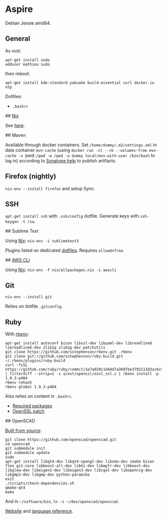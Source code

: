 # Aspire

Debian Jessie amd64.

## General

As root:
```
apt-get install sudo
adduser mathieu sudo
```
then reboot.

`apt-get install kde-standard yakuake build-essential curl docker.io ntp`

Dotfiles:
* `.bashrc`

## [Nix](http://nixos.org/nix/)

See [here](../nix).

## Maven

Available through docker containers. Set `/home/dummy/.m2/settings.xml` in data container `mvn-cache` (using `docker run -it --rm --volumes-from mvn-cache -v `pwd`:/pwd -w /pwd -u dummy local/mvn-with-user /bin/bash` to log in) according to [Sonatype help](https://docs.sonatype.org/display/Repository/Sonatype+OSS+Maven+Repository+Usage+Guide) to publish artifacts.

## Firefox (nightly)

`nix-env --install firefox` and setup Sync.

## SSH

`apt-get install ssh` with `.ssh/config` dotfile. Generate keys with `ssh-keygen -t rsa`.

## Sublime Text

Using [Nix](../nix): `nix-env -i sublimetext3`

Plugins listed on dedicated [dotfiles](../dotfiles/.config/sublime-text-3). Requires `allowUnfree`.

## [AWS CLI](http://aws.amazon.com/documentation/cli/)

Using [Nix](../nix): `nix-env -f nix/allpackages.nix -i awscli`

## Git

`nix-env --install git`

Relies on dotfile `.gitconfig`.

## Ruby

With [rbenv](https://github.com/sstephenson/rbenv/):
```
apt-get install autoconf bison libssl-dev libyaml-dev libreadline6 libreadline6-dev zlib1g zlib1g-dev patchutils
git clone https://github.com/sstephenson/rbenv.git .rbenv
git clone git://github.com/sstephenson/ruby-build.git ~/.rbenv/plugins/ruby-build
curl -fsSL https://github.com/ruby/ruby/commit/1e7a929c1d44d7a368fbe379211183ac6c972920.patch | filterdiff --strip=1 -i a/ext/openssl/ossl_ssl.c | rbenv install -p 1.9.3-p484
rbenv rehash
rbenv global 1.9.3-p484
```
Also relies on content in `.bashrc`.

* [Required packages](https://github.com/sstephenson/ruby-build/wiki#wiki-suggested-build-environment)
* [OpenSSL patch](https://github.com/sstephenson/ruby-build/wiki#wiki-openssl-bindings-on-debian-80-jessie)

## OpenSCAD

[Built from source](http://en.wikibooks.org/wiki/OpenSCAD_User_Manual/Building_on_Linux/UNIX):
```
git clone https://github.com/openscad/openscad.git
cd openscad
git submodule init
git submodule update
sudo
apt-get install libqt4-dev libqt4-opengl-dev libxmu-dev cmake bison flex git-core libboost-all-dev libXi-dev libmpfr-dev libboost-dev libglew-dev libeigen2-dev libeigen3-dev libcgal-dev libopencsg-dev libgmp3-dev libgmp-dev python-paramiko
exit
./scripts/check-dependencies.sh
qmake-qt4
make
```

And in `~/software/bin`, `ln -s ~/dev/openscad/openscad`.

[Website](http://www.openscad.org/) and [language reference](http://en.wikibooks.org/wiki/OpenSCAD_User_Manual/The_OpenSCAD_Language).
